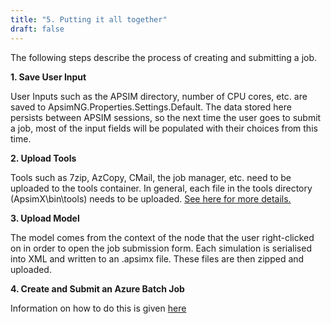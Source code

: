 ```yaml
---
title: "5. Putting it all together"
draft: false
---
```


The following steps describe the process of creating and submitting a job.

**1. Save User Input**

User Inputs such as the APSIM directory, number of CPU cores, etc. are saved to ApsimNG.Properties.Settings.Default. The data stored here persists between APSIM sessions, so the next time the user goes to submit a job, most of the input fields will be populated with their choices from this time.

**2. Upload Tools**

Tools such as 7zip, AzCopy, CMail, the job manager, etc. need to be uploaded to the tools container. In general, each file in the tools directory (ApsimX\bin\tools) needs to be uploaded. [See here for more details.](/usage/cloud/azure/3-uploadafile)

**3. Upload Model**

The model comes from the context of the node that the user right-clicked on in order to open the job submission form. Each simulation is serialised into XML and written to an .apsimx file. These files are then zipped and uploaded.

**4. Create and Submit an Azure Batch Job**

Information on how to do this is given [here](/usage/cloud/azure/4-submitajob)